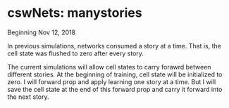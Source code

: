 # cswNets: manystories

Beginning Nov 12, 2018

In previous simulations, networks consumed a story at a time. That is, the cell state was flushed to zero after every story.

The current simulations will allow cell states to carry forawrd between different stories. At the beginning of training, cell state will be initialized to zero. I will forward prop and apply learning one story at a time. But I will save the cell state at the end of this forward prop and carry it forward into the next story. 